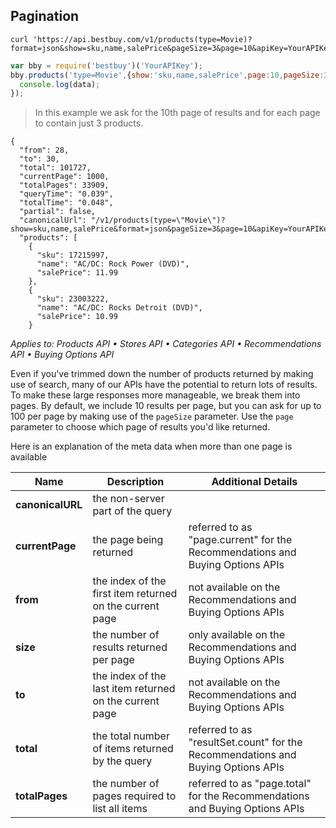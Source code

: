 ## Pagination

```shell
curl 'https://api.bestbuy.com/v1/products(type=Movie)?format=json&show=sku,name,salePrice&pageSize=3&page=10&apiKey=YourAPIKey'
```

```javascript
var bby = require('bestbuy')('YourAPIKey');
bby.products('type=Movie',{show:'sku,name,salePrice',page:10,pageSize:3}).then(function(data){
  console.log(data);
});
```

> In this example we ask for the 10th page of results and for each page to contain just 3 products.

```json-doc
{
  "from": 28,
  "to": 30,
  "total": 101727,
  "currentPage": 1000,
  "totalPages": 33909,
  "queryTime": "0.039",
  "totalTime": "0.048",
  "partial": false,
  "canonicalUrl": "/v1/products(type=\"Movie\")?show=sku,name,salePrice&format=json&pageSize=3&page=10&apiKey=YourAPIKey",
  "products": [
    {
      "sku": 17215997,
      "name": "AC/DC: Rock Power (DVD)",
      "salePrice": 11.99
    },
    {
      "sku": 23003222,
      "name": "AC/DC: Rocks Detroit (DVD)",
      "salePrice": 10.99
    }
```

*Applies to: Products API &#8226; Stores API &#8226; Categories API &#8226; Recommendations API &#8226; Buying Options API*

Even if you've trimmed down the number of products returned by making use of search, many of our APIs have the potential to return lots of results. To make these large responses more manageable, we break them into pages. By default, we include 10 results per page, but you can ask for up to 100 per page by making use of the `pageSize` parameter. Use the `page` parameter to choose which page of results you'd like returned.

Here is an explanation of the meta data when more than one page is available

Name | Description | Additional Details
-----|-------------|-------------------
**canonicalURL** | the non-server part of the query |
**currentPage** | the page being returned | referred to as "page.current" for the Recommendations and Buying Options APIs
**from** | the index of the first item returned on the current page | not available on the Recommendations and Buying Options APIs
**size** | the number of results returned per page | only available on the Recommendations and Buying Options APIs
**to** | the index of the last item returned on the current page | not available on the Recommendations and Buying Options APIs
**total** | the total number of items returned by the query | referred to as "resultSet.count" for the Recommendations and Buying Options APIs
**totalPages** | the number of pages required to list all items | referred to as "page.total" for the Recommendations and Buying Options APIs